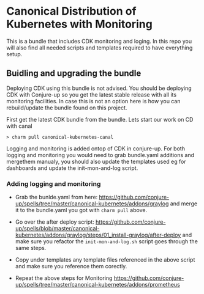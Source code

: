 # Canonical Distribution of Kubernetes with Monitoring

This is a bundle that includes CDK monitoring and loging. In this repo you will also find all needed scripts and templates required to have everything setup.

## Buidling and upgrading the bundle

Deploying CDK using this bundle is not advised. You should be deploying CDK with Conjure-up so you get the latest stable release with all its monitoring facilities. In case this is not an option here is how you can rebuild/update the bundle found on this project.

First get the latest CDK bundle from the bundle. Lets start our work on CD with canal

```
> charm pull canonical-kubernetes-canal
```

Logging and monitoring is added ontop of CDK in conjure-up. For both logging and monitoring you would need to grab bundle.yaml additions and mergethem manualy, you should also update the templates used eg for dashboards and update the init-mon-and-log script.

### Adding logging and monitoring

- Grab the bunlde.yaml from here: https://github.com/conjure-up/spells/tree/master/canonical-kubernetes/addons/graylog and merge it to the bundle.yaml you got with `charm pull` above. 

- Go over the after deploy script: https://github.com/conjure-up/spells/blob/master/canonical-kubernetes/addons/graylog/steps/01_install-graylog/after-deploy and make sure you refactor the `init-mon-and-log.sh` script goes through the same steps.

- Copy under templates any template files referenced in the above script and make sure you reference them corectly.

- Repeat the above steps for Monitoring https://github.com/conjure-up/spells/tree/master/canonical-kubernetes/addons/prometheus

